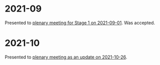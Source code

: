 # 2021-09
Presented to [plenary meeting for Stage 1 on 2021-09-01][2021-09-01]. Was accepted.

# 2021-10
Presented to [plenary meeting as an update on 2021-10-26][2021-10-26].

[2021-09-01]: https://github.com/tc39/notes/blob/HEAD/meetings/2021-08/sept-01.md#bigint-math-for-stage-1
[2021-10-26]: https://github.com/tc39/notes/blob/HEAD/meetings/2021-10/oct-26.md#bigint-math-update
